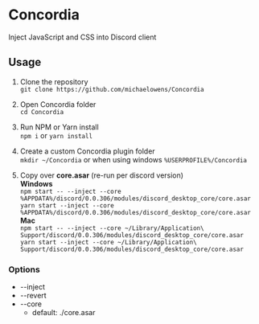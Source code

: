 # Concordia

Inject JavaScript and CSS into Discord client

## Usage

1. Clone the repository <br>
`git clone https://github.com/michaelowens/Concordia`

2. Open Concordia folder <br>
`cd Concordia`

3. Run NPM or Yarn install <br>
`npm i` or `yarn install`

4. Create a custom Concordia plugin folder <br>
`mkdir ~/Concordia` or when using windows `%USERPROFILE%/Concordia`

5. Copy over **core.asar** (re-run per discord version) <br>
**Windows**<br>
`npm start -- --inject --core %APPDATA%/discord/0.0.306/modules/discord_desktop_core/core.asar` <br>
`yarn start --inject --core %APPDATA%/discord/0.0.306/modules/discord_desktop_core/core.asar` <br>
**Mac**<br>
`npm start -- --inject --core ~/Library/Application\ Support/discord/0.0.306/modules/discord_desktop_core/core.asar` <br>
`yarn start --inject --core ~/Library/Application\ Support/discord/0.0.306/modules/discord_desktop_core/core.asar`


### Options

- --inject
- --revert
- --core
  - default: ./core.asar
